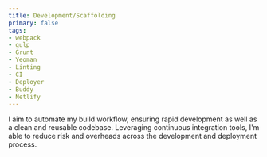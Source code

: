 ```yaml
---
title: Development/Scaffolding
primary: false
tags:
- webpack
- gulp
- Grunt
- Yeoman
- Linting
- CI
- Deployer
- Buddy
- Netlify
---
```


I aim to automate my build workflow, ensuring rapid development as well as a clean and reusable codebase. Leveraging continuous integration tools, I'm able to reduce risk and overheads across the development and deployment process.
